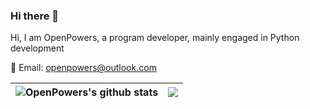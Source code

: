 ### Hi there 👋

Hi, I am OpenPowers, a program developer, mainly engaged in Python development

📧 Email: openpowers@outlook.com  

| <img align="center" src="https://github-readme-stats.vercel.app/api?username=OpenPowers&show_icons=true&include_all_commits=true&theme=buefy&hide_border=true" alt="OpenPowers's github stats" />| <img align="center" src="https://github-readme-stats.vercel.app/api/top-langs/?username=OpenPowers&layout=compact&theme=buefy&hide_border=true" /> |
| ------------- | ------------- |
